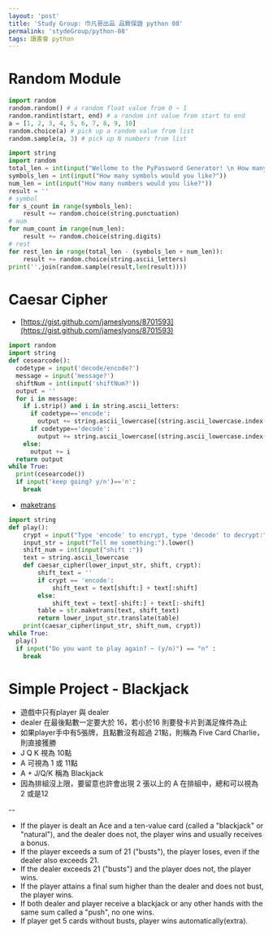 ```yaml
---
layout: 'post'
title: 'Study Group: 巾凡哥出品 品質保證 python 08'
permalink: 'stydeGroup/python-08'
tags: 讀書會 python
---
```


# Random Module

~~~python
import random
random.random() # a random float value from 0 ~ 1
random.randint(start, end) # a random int value from start to end
a = [1, 2, 3, 4, 5, 6, 7, 8, 9, 10]
random.choice(a) # pick up a random value from list
random.sample(a, 3) # pick up N numbers from list
~~~

~~~python
import string
import random
total_len = int(input("Wellome to the PyPassword Generator! \n How many letters would you like in your password?"))
symbols_len = int(input("How many symbols would you like?"))
num_len = int(input("How many numbers would you like?"))
result = ''
# symbol
for s_count in range(symbols_len):
    result += random.choice(string.punctuation)
# num
for num_count in range(num_len):
    result += random.choice(string.digits)
# rest
for rest_len in range(total_len - (symbols_len + num_len)):
    result += random.choice(string.ascii_letters)
print(''.join(random.sample(result,len(result))))
~~~


# Caesar Cipher

- [https://gist.github.com/jameslyons/8701593](https://gist.github.com/jameslyons/8701593)

~~~python
import random
import string
def cesearcode(): 
  codetype = input('decode/encode?')
  message = input('message?')
  shiftNum = int(input('shiftNum?'))
  output = ''
  for i in message:
    if i.strip() and i in string.ascii_letters:
      if codetype=='encode':
        output += string.ascii_lowercase[(string.ascii_lowercase.index(i.lower()) + shiftNum) % 26]  
      if codetype=='decode':
        output += string.ascii_lowercase[(string.ascii_lowercase.index(i.lower()) - shiftNum) % 26]    
    else:
      output += i
  return output
while True:
  print(cesearcode())
  if input('keep going? y/n')=='n':
    break
~~~

- [maketrans](https://www.programiz.com/python-programming/methods/string/maketrans)

~~~python
import string
def play():
    crypt = input("Type 'encode' to encrypt, type 'decode' to decrypt:")
    input_str = input("Tell me something:").lower()
    shift_num = int(input("shift :"))
    text = string.ascii_lowercase
    def caesar_cipher(lower_input_str, shift, crypt):
        shift_text = ''
        if crypt == 'encode':
            shift_text = text[shift:] + text[:shift]
        else:
            shift_text = text[-shift:] + text[:-shift]
        table = str.maketrans(text, shift_text)
        return lower_input_str.translate(table)
    print(caesar_cipher(input_str, shift_num, crypt))
while True:
  play()
  if input("Do you want to play again? ~ (y/n)") == "n" :
    break
~~~

# Simple Project - Blackjack

- 遊戲中只有player 與 dealer
- dealer 在最後點數⼀定要⼤於 16，若⼩於16 則要發卡片到滿⾜條件為⽌
- 如果player⼿中有5張牌，且點數沒有超過 21點，則稱為 Five Card Charlie，則直接獲勝
- J Q K 視為 10點
- A 可視為 1 或 11點
- A + J/Q/K 稱為 Blackjack
- 因為排組沒上限，要留意也許會出現 2 張以上的 A 在排組中，總和可以視為 2 或是12

-- 

- If the player is dealt an Ace and a ten-value card (called a "blackjack" or "natural"), and
the dealer does not, the player wins and usually receives a bonus.
- If the player exceeds a sum of 21 ("busts"), the player loses, even if the dealer also
exceeds 21.
- If the dealer exceeds 21 ("busts") and the player does not, the player wins.
- If the player attains a final sum higher than the dealer and does not bust, the player wins.
- If both dealer and player receive a blackjack or any other hands with the same sum
called a "push", no one wins.
- If player get 5 cards without busts, player wins automatically(extra).
